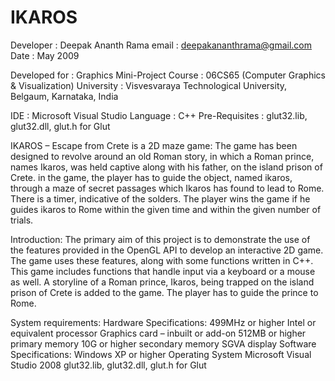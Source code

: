 IKAROS
=============

Developer	: Deepak Ananth Rama
email		: deepakananthrama@gmail.com
Date		: May 2009

Developed for	: Graphics Mini-Project
Course		: 06CS65 (Computer Graphics & Visualization)
University	: Visvesvaraya Technological University, Belgaum, Karnataka, India

IDE		: Microsoft Visual Studio
Language	: C++
Pre-Requisites	: glut32.lib, glut32.dll, glut.h for Glut 

IKAROS – Escape from Crete is a 2D maze game:
	The game has been designed to revolve around an old Roman story, in which a Roman prince, names Ikaros, was held captive along with his father, on the island prison of Crete. in the game, the player has to guide the object, named ikaros, through a maze of secret passages which Ikaros has found to lead to Rome. There is a timer, indicative of the solders. The player wins the game if he guides ikaros to Rome within the given time and within the given number of trials.

Introduction:
	The primary aim of this project is to demonstrate the use of the features provided in the OpenGL API to develop an interactive 2D game. The game uses these features, along with some functions written in C++. This game includes functions that handle input via a keyboard or a mouse as well. A storyline of a Roman prince, Ikaros, being trapped on the island prison of Crete is added to the game. The player has to guide the prince to Rome.

System requirements:
	Hardware Specifications: 499MHz or higher Intel or equivalent processor
				 Graphics card – inbuilt or add-on
				 512MB or higher primary memory
				 10G or higher secondary memory
				 SGVA display
	Software Specifications: Windows XP or higher Operating System
				 Microsoft Visual Studio 2008
				 glut32.lib, glut32.dll, glut.h for Glut


